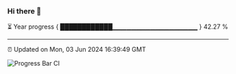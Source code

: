 ### Hi there 👋

⏳ Year progress { ████████████▁▁▁▁▁▁▁▁▁▁▁▁▁▁▁▁▁▁ } 42.27 %

---

⏰ Updated on Mon, 03 Jun 2024 16:39:49 GMT

![Progress Bar CI](https://github.com/IshwaranRudhara/GIT-ACTION/workflows/Progress%20Bar%20CI/badge.svg)
